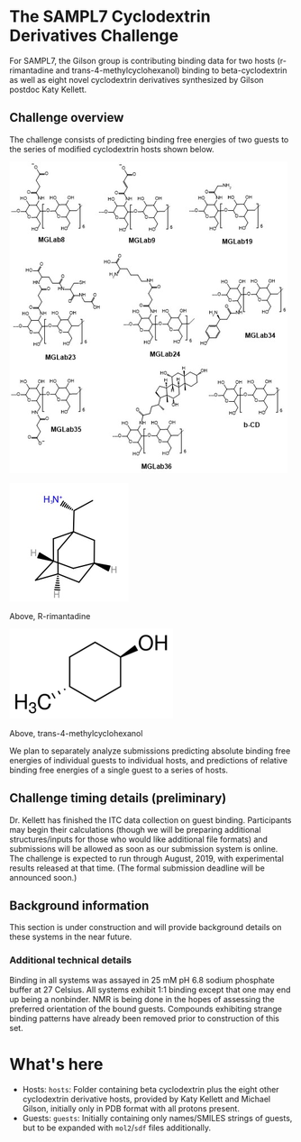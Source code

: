 # The SAMPL7 Cyclodextrin Derivatives Challenge

For SAMPL7, the Gilson group is contributing binding data for two hosts (r-rimantadine and trans-4-methylcyclohexanol) binding to beta-cyclodextrin as well as eight novel cyclodextrin derivatives synthesized by Gilson postdoc Katy Kellett.

## Challenge overview

The challenge consists of predicting binding free energies of two guests to the series of modified cyclodextrin hosts shown below.

![](images/sampl_host_structures_coded.jpg)

![](images/R_rimantadine.jpg)

Above, R-rimantadine

![](images/trans_4_methylcyclohexanol.png)

Above, trans-4-methylcyclohexanol

We plan to separately analyze submissions predicting absolute binding free energies of individual guests to individual hosts, and predictions of relative binding free energies of a single guest to a series of hosts.

## Challenge timing details (preliminary)

Dr. Kellett has finished the ITC data collection on guest binding. Participants may begin their calculations (though we will be preparing additional structures/inputs for those who would like additional file formats) and submissions will be allowed as soon as our submission system is online. The challenge is expected to run through August, 2019, with experimental results released at that time. (The formal submission deadline will be announced soon.)

## Background information

This section is under construction and will provide background details on these systems in the near future.


### Additional technical details

Binding in all systems was assayed in 25 mM pH 6.8 sodium phosphate buffer at 27 Celsius. All systems exhibit 1:1 binding except that one may end up being a nonbinder. NMR is being done in the hopes of assessing the preferred orientation of the bound guests.
Compounds exhibiting strange binding patterns have already been removed prior to construction of this set.

# What's here

- Hosts: `hosts`: Folder containing beta cyclodextrin plus the eight other cyclodextrin derivative hosts, provided by Katy Kellett and Michael Gilson, initially only in PDB format with all protons present.
- Guests: `guests`: Initially containing only names/SMILES strings of guests, but to be expanded with `mol2`/`sdf` files additionally.
